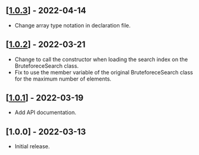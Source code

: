 ## [[1.0.3](https://github.com/yoshoku/hnswlib-node/compare/v1.0.2...v1.0.3)] - 2022-04-14

- Change array type notation in declaration file.

## [[1.0.2](https://github.com/yoshoku/hnswlib-node/compare/v1.0.1...v1.0.2)] - 2022-03-21

- Change to call the constructor when loading the search index on the BruteforeceSearch class.
- Fix to use the member variable of the original BruteforeceSearch class for the maximum number of elements.

## [[1.0.1](https://github.com/yoshoku/hnswlib-node/compare/v1.0.0...v1.0.1)] - 2022-03-19

- Add API documentation.

## [1.0.0] - 2022-03-13

- Initial release.
